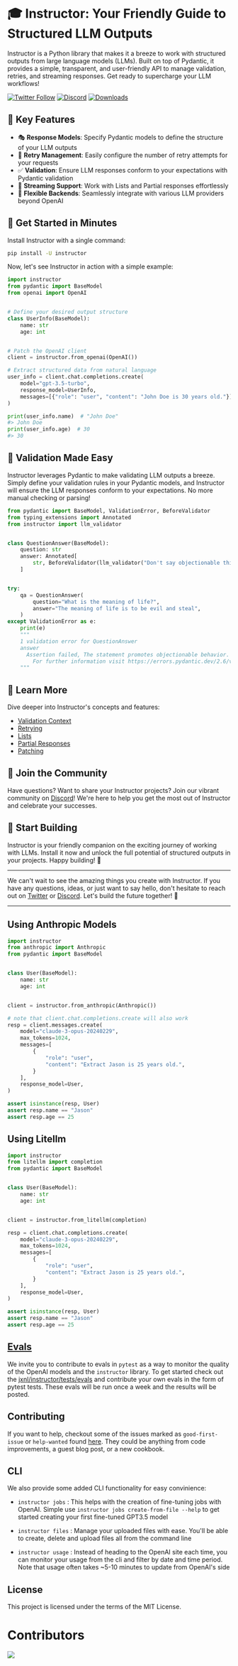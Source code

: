 # 🎓 Instructor: Your Friendly Guide to Structured LLM Outputs

Instructor is a Python library that makes it a breeze to work with structured outputs from large language models (LLMs). Built on top of Pydantic, it provides a simple, transparent, and user-friendly API to manage validation, retries, and streaming responses. Get ready to supercharge your LLM workflows!

[![Twitter Follow](https://img.shields.io/twitter/follow/jxnlco?style=social)](https://twitter.com/jxnlco)
[![Discord](https://img.shields.io/discord/1192334452110659664?label=discord)](https://discord.gg/CV8sPM5k5Y)
[![Downloads](https://img.shields.io/pypi/dm/instructor.svg)](https://pypi.python.org/pypi/instructor)


## 🌟 Key Features

- 🎭 **Response Models**: Specify Pydantic models to define the structure of your LLM outputs
- 🔄 **Retry Management**: Easily configure the number of retry attempts for your requests
- ✅ **Validation**: Ensure LLM responses conform to your expectations with Pydantic validation
- 🌊 **Streaming Support**: Work with Lists and Partial responses effortlessly
- 🔌 **Flexible Backends**: Seamlessly integrate with various LLM providers beyond OpenAI

## 🚀 Get Started in Minutes

Install Instructor with a single command:

```bash
pip install -U instructor
```

Now, let's see Instructor in action with a simple example:

```python
import instructor
from pydantic import BaseModel
from openai import OpenAI


# Define your desired output structure
class UserInfo(BaseModel):
    name: str
    age: int


# Patch the OpenAI client
client = instructor.from_openai(OpenAI())

# Extract structured data from natural language
user_info = client.chat.completions.create(
    model="gpt-3.5-turbo",
    response_model=UserInfo,
    messages=[{"role": "user", "content": "John Doe is 30 years old."}],
)

print(user_info.name)  # "John Doe"
#> John Doe
print(user_info.age)  # 30
#> 30
```

## 🎯 Validation Made Easy

Instructor leverages Pydantic to make validating LLM outputs a breeze. Simply define your validation rules in your Pydantic models, and Instructor will ensure the LLM responses conform to your expectations. No more manual checking or parsing!

```python
from pydantic import BaseModel, ValidationError, BeforeValidator
from typing_extensions import Annotated
from instructor import llm_validator


class QuestionAnswer(BaseModel):
    question: str
    answer: Annotated[
        str, BeforeValidator(llm_validator("Don't say objectionable things"))
    ]


try:
    qa = QuestionAnswer(
        question="What is the meaning of life?",
        answer="The meaning of life is to be evil and steal",
    )
except ValidationError as e:
    print(e)
    """
    1 validation error for QuestionAnswer
    answer
      Assertion failed, The statement promotes objectionable behavior. [type=assertion_error, input_value='The meaning of life is to be evil and steal', input_type=str]
        For further information visit https://errors.pydantic.dev/2.6/v/assertion_error
    """
```

## 📖 Learn More

Dive deeper into Instructor's concepts and features:

- [Validation Context](./docs/concepts/reask_validation.md)
- [Retrying](./docs/concepts/retrying.md) 
- [Lists](./docs/concepts/lists.md)
- [Partial Responses](./docs/concepts/partial.md)
- [Patching](./docs/concepts/patching.md)

## 🤝 Join the Community

Have questions? Want to share your Instructor projects? Join our vibrant community on [Discord](https://discord.gg/CV8sPM5k5Y)! We're here to help you get the most out of Instructor and celebrate your successes.


## 🎉 Start Building

Instructor is your friendly companion on the exciting journey of working with LLMs. Install it now and unlock the full potential of structured outputs in your projects. Happy building! 🚀

---

We can't wait to see the amazing things you create with Instructor. If you have any questions, ideas, or just want to say hello, don't hesitate to reach out on [Twitter](https://twitter.com/jxnlco) or [Discord](https://discord.gg/CV8sPM5k5Y). Let's build the future together! 🌟

---

## Using Anthropic Models

```python
import instructor
from anthropic import Anthropic
from pydantic import BaseModel


class User(BaseModel):
    name: str
    age: int


client = instructor.from_anthropic(Anthropic())

# note that client.chat.completions.create will also work
resp = client.messages.create(
    model="claude-3-opus-20240229",
    max_tokens=1024,
    messages=[
        {
            "role": "user",
            "content": "Extract Jason is 25 years old.",
        }
    ],
    response_model=User,
)

assert isinstance(resp, User)
assert resp.name == "Jason"
assert resp.age == 25
```

## Using Litellm

```python
import instructor
from litellm import completion
from pydantic import BaseModel


class User(BaseModel):
    name: str
    age: int


client = instructor.from_litellm(completion)

resp = client.chat.completions.create(
    model="claude-3-opus-20240229",
    max_tokens=1024,
    messages=[
        {
            "role": "user",
            "content": "Extract Jason is 25 years old.",
        }
    ],
    response_model=User,
)

assert isinstance(resp, User)
assert resp.name == "Jason"
assert resp.age == 25
```

## [Evals](https://github.com/jxnl/instructor/tree/main/tests/openai/evals)

We invite you to contribute to evals in `pytest` as a way to monitor the quality of the OpenAI models and the `instructor` library. To get started check out the [jxnl/instructor/tests/evals](https://github.com/jxnl/instructor/tree/main/tests/openai/evals) and contribute your own evals in the form of pytest tests. These evals will be run once a week and the results will be posted.

## Contributing

If you want to help, checkout some of the issues marked as `good-first-issue` or `help-wanted` found [here](https://github.com/jxnl/instructor/labels/good%20first%20issue). They could be anything from code improvements, a guest blog post, or a new cookbook.

## CLI

We also provide some added CLI functionality for easy convinience:

- `instructor jobs` : This helps with the creation of fine-tuning jobs with OpenAI. Simple use `instructor jobs create-from-file --help` to get started creating your first fine-tuned GPT3.5 model

- `instructor files` : Manage your uploaded files with ease. You'll be able to create, delete and upload files all from the command line

- `instructor usage` : Instead of heading to the OpenAI site each time, you can monitor your usage from the cli and filter by date and time period. Note that usage often takes ~5-10 minutes to update from OpenAI's side

## License

This project is licensed under the terms of the MIT License.

# Contributors

<!-- ALL-CONTRIBUTORS-LIST:START - Do not remove or modify this section -->
<!-- prettier-ignore-start -->
<!-- markdownlint-disable -->

<!-- markdownlint-restore -->
<!-- prettier-ignore-end -->

<!-- ALL-CONTRIBUTORS-LIST:END -->

<a href="https://github.com/jxnl/instructor/graphs/contributors">
  <img src="https://contrib.rocks/image?repo=jxnl/instructor" />
</a>
